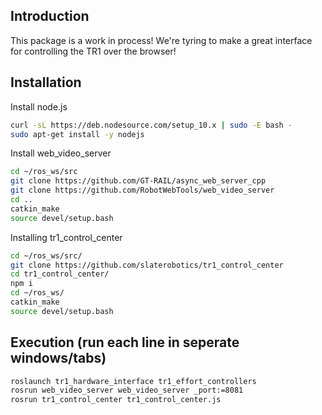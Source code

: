 ## Introduction
This package is a work in process! We're tyring to make a great interface for controlling the TR1 over the browser!

## Installation
Install node.js
```bash
curl -sL https://deb.nodesource.com/setup_10.x | sudo -E bash -
sudo apt-get install -y nodejs
```

Install web_video_server
```bash
cd ~/ros_ws/src
git clone https://github.com/GT-RAIL/async_web_server_cpp
git clone https://github.com/RobotWebTools/web_video_server
cd ..
catkin_make
source devel/setup.bash
```

Installing tr1_control_center
```bash
cd ~/ros_ws/src/
git clone https://github.com/slaterobotics/tr1_control_center
cd tr1_control_center/
npm i
cd ~/ros_ws/
catkin_make
source devel/setup.bash
```

## Execution (run each line in seperate windows/tabs)
```bash
roslaunch tr1_hardware_interface tr1_effort_controllers
rosrun web_video_server web_video_server _port:=8081
rosrun tr1_control_center tr1_control_center.js
```
